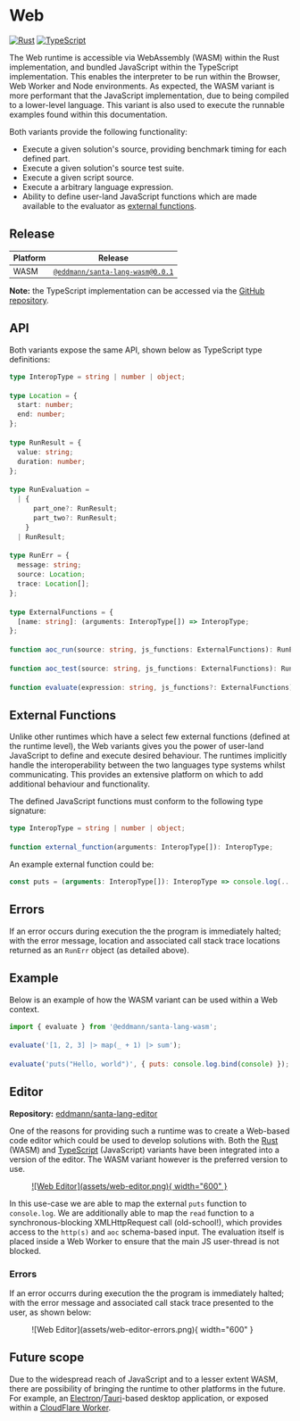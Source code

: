 # Web

[![Rust](https://img.shields.io/badge/rust-%23000000.svg?style=for-the-badge&logo=rust&logoColor=white)](https://github.com/eddmann/santa-lang-rs/tree/main/runtime/wasm) [![TypeScript](https://img.shields.io/badge/typescript-%23007ACC.svg?style=for-the-badge&logo=typescript&logoColor=white)](https://github.com/eddmann/santa-lang-ts/tree/main/src/web)

The Web runtime is accessible via WebAssembly (WASM) within the Rust implementation, and bundled JavaScript within the TypeScript implementation.
This enables the interpreter to be run within the Browser, Web Worker and Node environments.
As expected, the WASM variant is more performant that the JavaScript implementation, due to being compiled to a lower-level language.
This variant is also used to execute the runnable examples found within this documentation.

Both variants provide the following functionality:

- Execute a given solution's source, providing benchmark timing for each defined part.
- Execute a given solution's source test suite.
- Execute a given script source.
- Execute a arbitrary language expression.
- Ability to define user-land JavaScript functions which are made available to the evaluator as [external functions](language.md#external).

## Release

| Platform | Release                                                                                               |
| -------- | ----------------------------------------------------------------------------------------------------- |
| WASM     | [`@eddmann/santa-lang-wasm@0.0.1`](https://github.com/eddmann/santa-lang-rs/pkgs/npm/santa-lang-wasm) |

**Note:** the TypeScript implementation can be accessed via the [GitHub repository](https://github.com/eddmann/santa-lang-ts).

## API

Both variants expose the same API, shown below as TypeScript type definitions:

```typescript
type InteropType = string | number | object;

type Location = {
  start: number;
  end: number;
};

type RunResult = {
  value: string;
  duration: number;
};

type RunEvaluation =
  | {
      part_one?: RunResult;
      part_two?: RunResult;
    }
  | RunResult;

type RunErr = {
  message: string;
  source: Location;
  trace: Location[];
};

type ExternalFunctions = {
  [name: string]: (arguments: InteropType[]) => InteropType;
};

function aoc_run(source: string, js_functions: ExternalFunctions): RunEvaluation | RunErr;

function aoc_test(source: string, js_functions: ExternalFunctions): RunEvaluation | RunErr;

function evaluate(expression: string, js_functions?: ExternalFunctions): string | RunErr;
```

## External Functions

Unlike other runtimes which have a select few external functions (defined at the runtime level), the Web variants gives you the power of user-land JavaScript to define and execute desired behaviour.
The runtimes implicitly handle the interoperability between the two languages type systems whilst communicating.
This provides an extensive platform on which to add additional behaviour and functionality.

The defined JavaScript functions must conform to the following type signature:

```typescript
type InteropType = string | number | object;

function external_function(arguments: InteropType[]): InteropType;
```

An example external function could be:

```js
const puts = (arguments: InteropType[]): InteropType => console.log(...arguments);
```

## Errors

If an error occurs during execution the the program is immediately halted; with the error message, location and associated call stack trace locations returned as an `RunErr` object (as detailed above).

## Example

Below is an example of how the WASM variant can be used within a Web context.

```js
import { evaluate } from '@eddmann/santa-lang-wasm';

evaluate('[1, 2, 3] |> map(_ + 1) |> sum');

evaluate('puts("Hello, world")', { puts: console.log.bind(console) });
```

## Editor

**Repository:** [eddmann/santa-lang-editor](https://github.com/eddmann/santa-lang-editor)

One of the reasons for providing such a runtime was to create a Web-based code editor which could be used to develop solutions with.
Both the [Rust](https://eddmann.com/santa-lang-editor/) (WASM) and [TypeScript](https://eddmann.com/santa-lang-ts/) (JavaScript) variants have been integrated into a version of the editor.
The WASM variant however is the preferred version to use.

<figure markdown>
  <a href="https://eddmann.com/santa-lang-editor/">![Web Editor](assets/web-editor.png){ width="600" }</a>
</figure>

In this use-case we are able to map the external `puts` function to `console.log`.
We are additionally able to map the `read` function to a synchronous-blocking XMLHttpRequest call (old-school!), which provides access to the `http(s)` and `aoc` schema-based input.
The evaluation itself is placed inside a Web Worker to ensure that the main JS user-thread is not blocked.

### Errors

If an error occurrs during execution the the program is immediately halted; with the error message and associated call stack trace presented to the user, as shown below:

<figure markdown>
  ![Web Editor](assets/web-editor-errors.png){ width="600" }
</figure>

## Future scope

Due to the widespread reach of JavaScript and to a lesser extent WASM, there are possibility of bringing the runtime to other platforms in the future.
For example, an [Electron](https://www.electronjs.org/)/[Tauri](https://tauri.app/)-based desktop application, or exposed within a [CloudFlare Worker](https://workers.cloudflare.com/).
